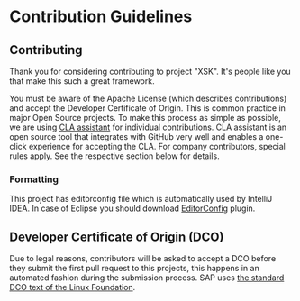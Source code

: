# Contribution Guidelines

## Contributing

Thank you for considering contributing to project "XSK". It's people like you that make this such a great framework.

You must be aware of the Apache License (which describes contributions) and accept the Developer Certificate of Origin. This is common practice in major Open Source projects. To make this process as simple as possible, we are using [CLA assistant](https://cla-assistant.io/) for individual contributions. CLA assistant is an open source tool that integrates with GitHub very well and enables a one-click experience for accepting the CLA. For company contributors, special rules apply. See the respective section below for details.

### Formatting
This project has editorconfig file which is automatically used by IntelliJ IDEA. In case of Eclipse you should download
[EditorConfig](https://marketplace.eclipse.org/content/editorconfig-eclipse) plugin. 

## Developer Certificate of Origin (DCO)

Due to legal reasons, contributors will be asked to accept a DCO before they submit the first pull request to this projects, this happens in an automated fashion during the submission process. SAP uses [the standard DCO text of the Linux Foundation](https://developercertificate.org/).

